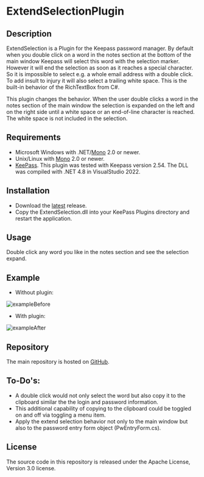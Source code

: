 # ExtendSelectionPlugin

## Description

ExtendSelection is a Plugin for the Keepass password manager. By default when you double click on a word in the notes section at the bottom of the main window Keepass will select this word with the selection marker. However it will end the selection as soon as it reaches a special character. So it is impossible to select e.g. a whole  email address with a double click. To add insult to injury it will also select a trailing white space. This is the built-in behavior of the RichTextBox from C#. 

This plugin changes the behavior. When the user double clicks a word in the notes section of the main window the selection is expanded on the left and on the right side until a white space or an end-of-line character is reached. The white space is not included in the selection.

## Requirements

- Microsoft Windows with .NET/[Mono](http://www.mono-project.com/download/) 2.0 or newer.
- Unix/Linux with [Mono](http://www.mono-project.com/download/) 2.0 or newer.
- [KeePass](http://keepass.info). This plugin was tested with Keepass version 2.54. The DLL was compiled with .NET 4.8 in VisualStudio 2022.

## Installation

- Download the [latest](https://github.com/georgoswonkos/ExtendSelectionPlugin) release.
- Copy the ExtendSelection.dll into your KeePass Plugins directory and restart the application.

## Usage

Double click any word you like in the notes section and see the selection expand.

## Example
- Without plugin:

![exampleBefore](https://github.com/georgoswonkos/ExtendSelectionPlugin/assets/48263470/ffaefcad-0069-4eed-8ea5-d92fdf789bae)

- With plugin:

![exampleAfter](https://github.com/georgoswonkos/ExtendSelectionPlugin/assets/48263470/cdf9ac93-c6e1-45dd-af73-e7e3f1ad5073)

## Repository

The main repository is hosted on [GitHub](https://github.com/georgoswonkos/ExtendSelectionPlugin).

## To-Do's:

- A double click would not only select the word but also copy it to the clipboard similar the the login and password information.
- This additional capability of copying to the clipboard could be toggled on and off via toggling a menu item.
- Apply the extend selection behavior not only to the main window but also to the password entry form object (PwEntryForm.cs).

## License
The source code in this repository is released under the Apache License, Version 3.0 license. 
